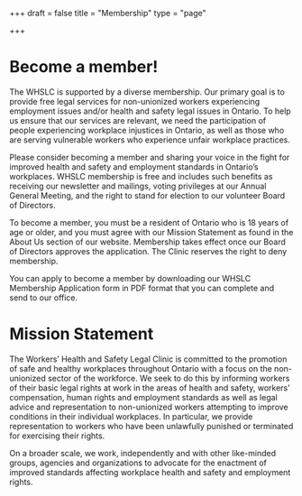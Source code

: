 +++
draft = false
title = "Membership"
type = "page"

+++
# Become a member!

The WHSLC is supported by a diverse membership.  Our primary goal is to provide free legal services for non-unionized workers experiencing employment issues and/or health and safety legal issues in Ontario.  To help us ensure that our services are relevant, we need the participation of people experiencing workplace injustices in Ontario, as well as those who are serving vulnerable workers who experience unfair workplace practices. 

Please consider becoming a member and sharing your voice in the fight for improved health and safety and employment standards in Ontario’s workplaces. WHSLC membership is free and includes such benefits as receiving our newsletter and mailings, voting privileges at our Annual General Meeting, and the right to stand for election to our volunteer Board of Directors. 

To become a member, you must be a resident of Ontario who is 18 years of age or older, and you must agree with our Mission Statement as found in the About Us section of our website. Membership takes effect once our Board of Directors approves the application. The Clinic reserves the right to deny membership.

You can apply to become a member by downloading our WHSLC Membership Application form in PDF format that you can complete and send to our office.

# Mission Statement

The Workers’ Health and Safety Legal Clinic is committed to the promotion of safe and healthy workplaces throughout Ontario with a focus on the non-unionized sector of the workforce. We seek to do this by informing workers of their basic legal rights at work in the areas of health and safety, workers’ compensation, human rights and employment standards as well as legal advice and representation to non-unionized workers attempting to improve conditions in their individual workplaces. In particular, we provide representation to workers who have been unlawfully punished or terminated for exercising their rights.

On a broader scale, we work, independently and with other like-minded groups, agencies and organizations to advocate for the enactment of improved standards affecting workplace health and safety and employment rights.